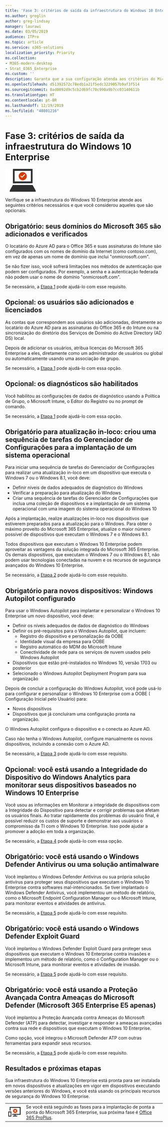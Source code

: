 ```yaml
---
title: 'Fase 3: critérios de saída da infraestrutura do Windows 10 Enterprise'
ms.author: greglin
author: greg-lindsay
manager: laurawi
ms.date: 03/05/2019
audience: ITPro
ms.topic: article
ms.service: o365-solutions
localization_priority: Priority
ms.collection:
- M365-modern-desktop
- Strat_O365_Enterprise
ms.custom: ''
description: Garanta que a sua configuração atenda aos critérios do Microsoft 365 Enterprise para o Windows 10 Enterprise.
ms.openlocfilehash: d51392572c78edb1a21f5edc3229057b9af3f514
ms.sourcegitcommit: 0ad0092d9c5cb2d69fc70c990a9b7cc03140611b
ms.translationtype: HT
ms.contentlocale: pt-BR
ms.lasthandoff: 12/19/2019
ms.locfileid: "40801216"
---
```

# <a name="phase-3-windows-10-enterprise-infrastructure-exit-criteria"></a>Fase 3: critérios de saída da infraestrutura do Windows 10 Enterprise

![Fase 3: Windows 10 Enterprise](./media/deploy-foundation-infrastructure/win10enterprise_icon-small.png)

Verifique se a infraestrutura do Windows 10 Enterprise atende aos seguintes critérios necessários e que você considerou aqueles que são opcionais.

<a name="crit-windows10-step1"></a>
## <a name="required-your-microsoft-365-domains-are-added-and-verified"></a>Obrigatório: seus domínios do Microsoft 365 são adicionados e verificados

O locatário do Azure AD para o Office 365 e suas assinaturas do Intune são configurados com os nomes de domínio da Internet (como contoso.com), em vez de apenas um nome de domínio que inclui "onmicrosoft.com". 

Se não fizer isso, você sofrerá limitações nos métodos de autenticação que podem ser configurados. Por exemplo, a senha e a autenticação federada não podem usar o nome de domínio "onmicrosoft.com".

Se necessário, a [Etapa 1](windows10-prepare-your-org.md) pode ajudá-lo com esse requisito.

## <a name="optional-your-users-are-added-and-licensed"></a>Opcional: os usuários são adicionados e licenciados

As contas que correspondem aos usuários são adicionadas, diretamente ao locatário do Azure AD para as assinaturas do Office 365 e do Intune ou na sincronização do diretório dos Serviços de Domínio do Active Directory (AD DS) local.

Depois de adicionar os usuários, atribua licenças do Microsoft 365 Enterprise a eles, diretamente como um administrador de usuários ou global ou automaticamente usando uma associação de grupo.

Se necessário, a [Etapa 1](windows10-prepare-your-org.md) pode ajudá-lo com essa opção.

## <a name="optional-diagnostics-are-enabled"></a>Opcional: os diagnósticos são habilitados

Você habilitou as configurações de dados de diagnóstico usando a Política de Grupo, o Microsoft Intune, o Editor do Registro ou no prompt de comando.

Se necessário, a [Etapa 1](windows10-prepare-your-org.md) pode ajudá-lo com essa opção.

<a name="crit-windows10-step2"></a>
## <a name="required-for-in-place-upgrade-created-a-configuration-manager-task-sequence-for-an-operating-system-deployment"></a>Obrigatório para atualização in-loco: criou uma sequência de tarefas do Gerenciador de Configurações para a implantação de um sistema operacional

Para iniciar uma sequência de tarefas do Gerenciador de Configurações para realizar uma atualização in-loco em um dispositivo que executa o Windows 7 ou o Windows 8.1, você deve:

- Definir níveis de dados adequados de diagnóstico do Windows
- Verificar a preparação para atualização do Windows
- Criar uma sequência de tarefas do Gerenciador de Configurações que inclua uma coleção de dispositivos e a implantação de um sistema operacional com uma imagem do sistema operacional do Windows 10

Após a implantação, realize atualizações in-loco nos dispositivos que estiverem preparados para a atualização para o Windows. Para obter o máximo proveito do Microsoft 365 Enterprise, atualize o maior número possível de dispositivos que executam o Windows 7 e o Windows 8.1. 

Todos dispositivos que executam o Windows 10 Enterprise podem aproveitar as vantagens da solução integrada do Microsoft 365 Enterprise. Os demais dispositivos, que executam o Windows 7 ou o Windows 8.1, não podem usar tecnologias conectadas na nuvem e os recursos de segurança avançados do Windows 10 Enterprise.

Se necessário, a [Etapa 2](windows10-deploy-inplaceupgrade.md) pode ajudá-lo com esse requisito.

<a name="crit-windows10-step3"></a>
## <a name="required-for-new-devices-configured-windows-autopilot"></a>Obrigatório para novos dispositivos: Windows Autopilot configurado

Para usar o Windows Autopilot para implantar e personalizar o Windows 10 Enterprise um novo dispositivo, você deve:

- Definir os níveis adequados de dados de diagnóstico do Windows
- Definir os pré-requisitos para o Windows Autopilot, que incluem:
   - Registro do dispositivo e personalização da OOBE
   - Identidade visual da empresa para OOBE
   - Registro automático do MDM do Microsoft Intune
   - Conectividade de rede para os serviços de nuvem usados pelo Windows Autopilot
- Dispositivos que estão pré-instalados no Windows 10, versão 1703 ou posterior
- Selecionado o Windows Autopilot Deployment Program para sua organização

Depois de concluir a configuração do Windows Autopilot, você pode usá-lo para configurar e personalizar o Windows 10 Enterprise com a OOBE ( Configuração Inicial pelo Usuário) para:

- Novos dispositivos
- Dispositivos que já concluíram uma configuração pronta na organização. 

O Windows Autopilot configura o dispositivo e o conecta ao Azure AD.

Caso não tenha o Windows Autopilot, configure manualmente os novos dispositivos, incluindo a conexão com o Azure AD.

Se necessário, a [Etapa 3](windows10-deploy-autopilot.md) pode ajudá-lo com esse requisito.

<a name="crit-windows10-step4"></a>
## <a name="optional-you-are-using-windows-analytics-device-health-to-monitor-your-windows-10-enterprise-based-devices"></a>Opcional: você está usando a Integridade do Dispositivo do Windows Analytics para monitorar seus dispositivos baseados no Windows 10 Enterprise

Você usou as informações em Monitorar a integridade de dispositivos com a Integridade do Dispositivo para detectar e corrigir problemas que afetam os usuários finais. Ao tratar rapidamente dos problemas do usuário final, é possível reduzir os custos de suporte e demonstrar aos usuários o compromisso da TI com o Windows 10 Enterprise. Isso pode ajudar a promover a adoção em toda a organização. 

Se necessário, a [Etapa 4](windows10-enable-windows-analytics.md) pode ajudá-lo com essa opção.

<a name="crit-windows10-step5a"></a>
## <a name="required-you-are-using-windows-defender-antivirus-or-your-own-antimalware-solution"></a>Obrigatório: você está usando o Windows Defender Antivirus ou uma solução antimalware

Você implantou o Windows Defender Antivirus ou sua própria solução antivírus para proteger seus dispositivos que executam o Windows 10 Enterprise contra softwares mal-intencionados. Se tiver implantado o Windows Defender Antivirus, você implementou um método de relatório, como o Microsoft Endpoint Configuration Manager ou o Microsoft Intune, para monitorar eventos e atividades de antivírus.

Se necessário, a [Etapa 5](windows10-enable-security-features.md#windows10-sec-av) pode ajudá-lo com esse requisito.

<a name="crit-windows10-step5b"></a>
## <a name="required-you-are-using-windows-defender-exploit-guard"></a>Obrigatório: você está usando o Windows Defender Exploit Guard

Você implantou o Windows Defender Exploit Guard para proteger seus dispositivos que executam o Windows 10 Enterprise contra invasões e implementou um método de relatório, como o Configuration Manager ou o Microsoft Intune, para monitorar eventos e atividades de invasão.

Se necessário, a [Etapa 5](windows10-enable-security-features.md#windows10-sec-eg) pode ajudá-lo com esse requisito.

<a name="crit-windows10-step5c"></a>
## <a name="required-you-are-using-microsoft-defender-advanced-threat-protection-microsoft-365-e5-only"></a>Obrigatório: você está usando a Proteção Avançada Contra Ameaças do Microsoft Defender (Microsoft 365 Enterprise E5 apenas)

Você implantou a Proteção Avançada contra Ameaças do Microsoft Defender (ATP) para detectar, investigar e responder a ameaças avançadas contra sua rede e dispositivos que executam o Windows 10 Enterprise. 

Como opção, você integrou o Microsoft Defender ATP com outras ferramentas para expandir seus recursos.

Se necessário, a [Etapa 5](windows10-enable-security-features.md#windows10-sec-atp) pode ajudá-lo com esse requisito.

## <a name="results-and-next-steps"></a>Resultados e próximas etapas

Sua infraestrutura do Windows 10 Enterprise está pronta para ser instalada em novos dispositivos e atualizações em vigor em dispositivos executando versões anteriores do Windows, e você está usando os principais recursos de segurança do Windows 10 Enterprise.

|||
|:-------|:-----|
|![Fase 4: Office 365 ProPlus](./media/deploy-foundation-infrastructure/O365proplus_icon-small.png)| Se você está seguindo as fases para a implantação de ponta a ponta do Microsoft 365 Enterprise, sua próxima fase é [Office 365 ProPlus](office365proplus-infrastructure.md). |

